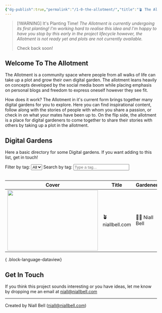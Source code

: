```yaml
---
{"dg-publish":true,"permalink":"/1-0-the-allotment/","title":"🪴 The Allotment","contentClasses":"cards cards-cols-3 cards-cover cards-cover-no-border cards-title-hide-icons","tags":["gardenEntry"],"noteIcon":null,"created":"2024-04-07T21:59:11.083+01:00","updated":"2024-12-31T17:32:54.544+00:00"}
---
```


> [!WARNING] It's Planting Time!
> *The Allotment is currently undergoing its first planting! I'm working hard to realise this idea and I'm happy to have you stop by this early in the project lifecycle however, the Allotment is not ready yet and plots are not currently available.* 
> 
> Check back soon!

## Welcome To The Allotment

The Allotment is a community space where people from all walks of life can take up a plot and grow their own digital garden. The allotment leans heavily on concepts developed by the social media boom while placing emphasis on personal blogs and freedom to express oneself however they see fit. 

How does it work? The Allotment in it's current form brings together many digital gardens for you to explore. Here you can find inspirational content, follow along with the stories of people with whom you share a passion, or check in on what your mates have been up to. On the flip side, the allotment is a place for digital gardeners to come together to share their stories with others by taking up a plot in the allotment.

## Digital Gardens

Here a basic directory for some Digital gardens. If you want adding to this list, get in touch!



<div>
    <label for="tagFilter" class="filter-element">Filter by tag:</label>
    <select id="tagFilter" class="filter-element" onchange="filterTable()">
        <option value="all">All</option>
        <!-- Add more options as needed -->
    </select>
    <label for="tagSearch" class="filter-element">Search by tag:</label>
    <input type="text" id="tagSearch" class="filter-element" placeholder="Type a tag...">
</div>
<br>

| Cover                                                                           | Title            | Gardener         | Added                | Link                     | Tags                              |
| ------------------------------------------------------------------------------- | ---------------- | ---------------- | -------------------- | ------------------------ | --------------------------------- |
| <img src='https://i.imgur.com/9wUq3cS.jpg' style='height:200px; width:300px;'/> | 🪴 niallbell.com | 🧑‍🌾 Niall Bell | 📅 December 31, 2024 | 🔗 https://niallbell.com | 🏷️ nature, photography, wildlife |

{ .block-language-dataview}

## Get In Touch

If you think this project sounds interesting or you have ideas, let me know by dropping me an email at niall@niallbell.com

---
Created by Niall Bell (niall@niallbell.com)

